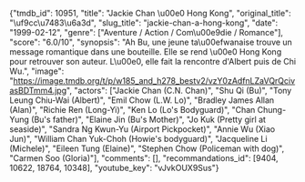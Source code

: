 {"tmdb_id": 10951, "title": "Jackie Chan \u00e0 Hong Kong", "original_title": "\uf9cc\u7483\u6a3d", "slug_title": "jackie-chan-a-hong-kong", "date": "1999-02-12", "genre": ["Aventure / Action / Com\u00e9die / Romance"], "score": "6.0/10", "synopsis": "Ah Bu, une jeune ta\u00efwanaise trouve un message romantique dans une bouteille. Elle se rend \u00e0 Hong Kong pour retrouver son auteur. L\u00e0, elle fait la rencontre d'Albert puis de Chi Wu.", "image": "https://image.tmdb.org/t/p/w185_and_h278_bestv2/vzY0zAdfnLZaVQrQcivasBDTmm4.jpg", "actors": ["Jackie Chan (C.N. Chan)", "Shu Qi (Bu)", "Tony Leung Chiu-Wai (Albert)", "Emil Chow (L.W. Lo)", "Bradley James Allan (Alan)", "Richie Ren (Long-Yi)", "Ken Lo (Lo's Bodyguard)", "Chan Chung-Yung (Bu's father)", "Elaine Jin (Bu's Mother)", "Jo Kuk (Pretty girl at seaside)", "Sandra Ng Kwun-Yu (Airport Pickpocket)", "Annie Wu (Xiao Jun)", "William Chan Yuk-Choh (Howie's bodyguard)", "Jacqueline Li (Michele)", "Eileen Tung (Elaine)", "Stephen Chow (Policeman with dog)", "Carmen Soo (Gloria)"], "comments": [], "recommandations_id": [9404, 10622, 18764, 10348], "youtube_key": "vJvkOUX9Sus"}